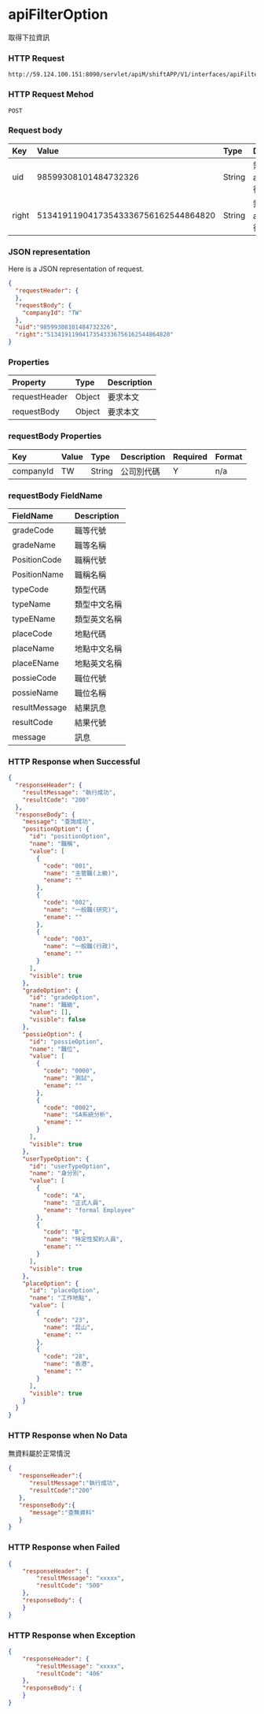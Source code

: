 # apiFilterOption
取得下拉資訊

### HTTP Request
```
http://59.124.100.151:8090/servlet/apiM/shiftAPP/V1/interfaces/apiFilterOption
```

### HTTP Request Mehod
```
POST
```

### Request body
| Key | Value | Type | Description |
|:----------|:-------------|:-----|:------------|
| uid | 98599308101484732326 | String | 需透過apiLogin取得
| right | 51341911904173543336756162544864820 | String | 需透過apiLogin取得 |

### JSON representation
Here is a JSON representation of request.
```json
{
  "requestHeader": {
  },
  "requestBody": {
    "companyId": "TW"
  },
  "uid":"98599308101484732326",
  "right":"51341911904173543336756162544864820"
}
```

### Properties
| Property | Type | Description |
|:---------|:-----|:------------|
| requestHeader | Object | 要求本文 |
| requestBody | Object | 要求本文 |

### requestBody Properties
| Key | Value | Type | Description | Required | Format |
|:----------|:-------------|:-----|:------------|:------------|:------------|
| companyId | TW | String | 公司別代碼 | Y | n/a |

### requestBody FieldName
| FieldName | Description |
|:----------|:-------------|
| gradeCode | 職等代號 |
| gradeName | 職等名稱 |
| PositionCode | 職稱代號 |
| PositionName | 職稱名稱 |
| typeCode | 類型代碼 |
| typeName | 類型中文名稱 |
| typeEName | 類型英文名稱 |
| placeCode | 地點代碼 |
| placeName | 地點中文名稱 |
| placeEName | 地點英文名稱 |
| possieCode | 職位代號 |
| possieName | 職位名稱 |
| resultMessage | 結果訊息 |
| resultCode | 結果代號 |
| message | 訊息 |


### HTTP Response when Successful
```json
{
  "responseHeader": {
    "resultMessage": "執行成功",
    "resultCode": "200"
  },
  "responseBody": {
    "message": "查詢成功",
    "positionOption": {
      "id": "positionOption",
      "name": "職稱",
      "value": [
        {
          "code": "001",
          "name": "主管職(上級)",
          "ename": ""
        },
        {
          "code": "002",
          "name": "一般職(研究)",
          "ename": ""
        },
        {
          "code": "003",
          "name": "一般職(行政)",
          "ename": ""
        }
      ],
      "visible": true
    },
    "gradeOption": {
      "id": "gradeOption",
      "name": "職級",
      "value": [],
      "visible": false
    },
    "possieOption": {
      "id": "possieOption",
      "name": "職位",
      "value": [
        {
          "code": "0000",
          "name": "測試",
          "ename": ""
        },
        {
          "code": "0002",
          "name": "SA系統分析",
          "ename": ""
        }
      ],
      "visible": true
    },
    "userTypeOption": {
      "id": "userTypeOption",
      "name": "身分別",
      "value": [
        {
          "code": "A",
          "name": "正式人員",
          "ename": "formal Employee"
        },
        {
          "code": "B",
          "name": "特定性契約人員",
          "ename": ""
        }
      ],
      "visible": true
    },
    "placeOption": {
      "id": "placeOption",
      "name": "工作地點",
      "value": [
        {
          "code": "23",
          "name": "昆山",
          "ename": ""
        },
        {
          "code": "28",
          "name": "香港",
          "ename": ""
        }
      ],
      "visible": true
    }
  }
}
```

### HTTP Response when No Data
無資料屬於正常情況
```json
{
   "responseHeader":{
      "resultMessage":"執行成功",
      "resultCode":"200"
   },
   "responseBody":{
      "message":"查無資料"
   }
}
```

### HTTP Response when Failed
```json
{
    "responseHeader": {
        "resultMessage": "xxxxx",
        "resultCode": "500"
    },
    "responseBody": {
    }
}
```

### HTTP Response when Exception
```json
{
    "responseHeader": {
        "resultMessage": "xxxxx",
        "resultCode": "406"
    },
    "responseBody": {
    }
}
```
